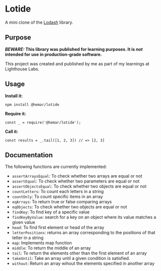# Lotide

A mini clone of the [Lodash](https://lodash.com) library.

## Purpose

**_BEWARE:_ This library was published for learning purposes. It is _not_ intended for use in production-grade software.**

This project was created and published by me as part of my learnings at Lighthouse Labs. 

## Usage

**Install it:**

`npm install @hemar/lotide`

**Require it:**

`const _ = require('@hemar/lotide');`

**Call it:**

`const results = _.tail([1, 2, 3]) // => [2, 3]`

## Documentation

The following functions are currently implemented:

* `assertArraysEqual`: To check whether two arrays are equal or not
* `assertEqual`: To check whether two parameters are equal or not
* `assertObjectsEqual`: To check whether two objects are equal or not 
* `countLetters`: To count each letters in a string
* `countOnly`: To count specific items in an array
* `eqArrays`: To return true or false comparing arrays
* `eqObjects`: To check whether two objects are equal or not
* `findKey`: To find key of a specific value
* `findKeyByValue`: search for a key on an object where its value matches a given value
* `head`: To find first element or head of the array
* `letterPositions`: returns an array corresponding to the positions of that letter in a string
* `map`: Implements map function
* `middle`: To return the middle of an array
* `tail`: To return the elements other than the first element of an array
* `takeUntil`: Take an array until a given condition is satisfied.
* `without`: Return an array wihout the elements specified in another array

